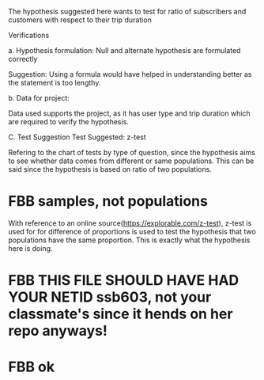 The hypothesis suggested here wants to test for ratio of subscribers and customers with respect to their 
trip duration

Verifications

a. Hypothesis formulation: 
 Null and alternate hypothesis are formulated correctly
 
 Suggestion: Using a formula would have helped in understanding better as the statement is too lengthy.
 
b. Data for project:

 Data used supports the project, as it has user type and trip duration which are required to verify the hypothesis.

C. Test Suggestion
Test Suggested: z-test

Refering to the chart of tests by type of question, since the hypothesis aims to see whether data comes from 
different or same populations. This can be said since the hypothesis is based on ratio of two populations.

# FBB samples, not populations
With reference to an online source(https://explorable.com/z-test), z-test is used for for difference of proportions
is used to test the hypothesis that two populations have the same proportion. This is exactly what the hypothesis
here is doing.

# FBB THIS FILE SHOULD HAVE HAD YOUR NETID ssb603, not your classmate's since it hends on her repo anyways!
# FBB ok
